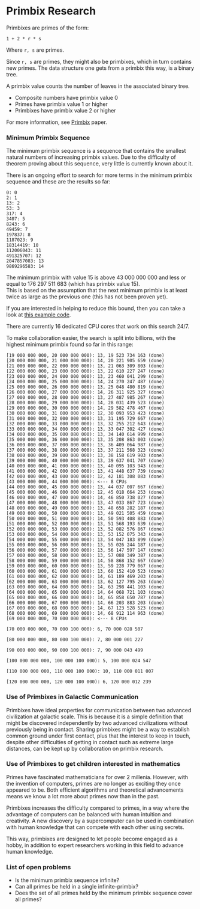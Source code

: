 # Primbix Research

Primbixes are primes of the form:

    1 + 2 * r * s

Where `r, s` are primes.

Since `r, s` are primes, they might also be primbixes, which in turn contains new primes.
The data structure one gets from a primbix this way, is a binary tree.

A primbix value counts the number of leaves in the associated binary tree.

- Composite numbers have primbix value 0
- Primes have primbix value 1 or higher
- Primbixes have primbix value 2 or higher

For more information, see [Primbix](https://github.com/advancedresearch/path_semantics/blob/master/papers-wip2/primbix.pdf) paper.

### Minimum Primbix Sequence

The minimum primbix sequence is a sequence that contains the smallest natural numbers of increasing primbix values.
Due to the difficulty of theorem proving about this sequence, very little is currently known about it.

There is an ongoing effort to search for more terms in the minimum primbix sequence and these are the results so far:

```
0: 0
2: 1
13: 2
53: 3
317: 4
3407: 5
8243: 6
49459: 7
197837: 8
1187023: 9
18314419: 10
112006043: 11
491325707: 12
2047857083: 13
9869296583: 14
```

The minimum primbix with value 15 is above 43 000 000 000 and less or equal to 176 297 511 683 (which has primbix value 15).  
This is based on the assumption that the next minimum primbix is at least twice as large as the previous one (this has not been proven yet).

If you are interested in helping to reduce this bound, then you can take a look at [this example code](https://github.com/advancedresearch/algexenotation/blob/main/examples/primbix.rs).

There are currently 16 dedicated CPU cores that work on this search 24/7.

To make collaboration easier, the search is split into billions, with the highest minimum primbix found so far in this range:

```
[19 000 000 000, 20 000 000 000): 13, 19 523 734 163 (done)
[20 000 000 000, 21 000 000 000): 14, 20 221 905 659 (done)
[21 000 000 000, 22 000 000 000): 13, 21 063 309 803 (done)
[22 000 000 000, 23 000 000 000): 13, 22 610 227 247 (done)
[23 000 000 000, 24 000 000 000): 13, 23 460 041 299 (done)
[24 000 000 000, 25 000 000 000): 14, 24 270 247 487 (done)
[25 000 000 000, 26 000 000 000): 13, 25 048 480 819 (done)
[26 000 000 000, 27 000 000 000): 14, 26 311 925 327 (done)
[27 000 000 000, 28 000 000 000): 13, 27 487 985 267 (done)
[28 000 000 000, 29 000 000 000): 14, 28 031 439 523 (done)
[29 000 000 000, 30 000 000 000): 14, 29 582 478 467 (done)
[30 000 000 000, 31 000 000 000): 12, 30 093 953 423 (done)
[31 000 000 000, 32 000 000 000): 13, 31 195 729 667 (done)
[32 000 000 000, 33 000 000 000): 13, 32 255 212 643 (done)
[33 000 000 000, 34 000 000 000): 13, 33 047 302 427 (done)
[34 000 000 000, 35 000 080 000): 13, 34 140 614 999 (done)
[35 000 000 000, 36 000 000 000): 13, 35 208 863 003 (done)
[36 000 000 000, 37 000 000 000): 13, 36 409 064 987 (done)
[37 000 000 000, 38 000 000 000): 13, 37 211 568 323 (done)
[38 000 000 000, 39 000 000 000): 13, 38 158 619 903 (done)
[39 000 000 000, 40 000 000 000): 13, 39 637 041 707 (done)
[40 000 000 000, 41 000 000 000): 13, 40 095 103 943 (done)
[41 000 000 000, 42 000 000 000): 13, 41 448 637 739 (done)
[42 000 000 000, 43 000 000 000): 12, 42 181 308 083 (done)
[43 000 000 000, 44 000 000 000): <--- 8 CPUs
[44 000 000 000, 45 000 000 000): 13, 44 037 007 667 (done)
[45 000 000 000, 46 000 000 000): 12, 45 018 664 253 (done)
[46 000 000 000, 47 000 000 000): 14, 46 850 738 027 (done)
[47 000 000 000, 48 000 000 000): 13, 47 033 867 723 (done)
[48 000 000 000, 49 000 000 000): 13, 48 658 282 187 (done)
[49 000 000 000, 50 000 000 000): 13, 49 021 505 459 (done)
[50 000 000 000, 51 000 000 000): 14, 50 593 408 883 (done)
[51 000 000 000, 52 000 000 000): 13, 51 568 193 639 (done)
[52 000 000 000, 53 000 000 000): 13, 52 082 576 867 (done)
[53 000 000 000, 54 000 000 000): 13, 53 152 075 343 (done)
[54 000 000 000, 55 000 000 000): 13, 54 047 183 899 (done)
[55 000 000 000, 56 000 000 000): 13, 55 026 244 187 (done)
[56 000 000 000, 57 000 000 000): 13, 56 147 597 147 (done)
[57 000 000 000, 58 000 000 000): 13, 57 088 349 387 (done)
[58 000 000 000, 59 000 000 000): 14, 58 868 152 667 (done)
[59 000 000 000, 60 000 000 000): 13, 59 228 779 067 (done)
[60 000 000 000, 61 000 000 000): 13, 60 152 410 523 (done)
[61 000 000 000, 62 000 000 000): 14, 61 189 469 203 (done)
[62 000 000 000, 63 000 000 000): 13, 62 127 795 263 (done)
[63 000 000 000, 64 000 000 000): 14, 63 298 441 103 (done)
[64 000 000 000, 65 000 000 000): 14, 64 068 721 103 (done)
[65 000 000 000, 66 000 000 000): 14, 65 858 650 787 (done)
[66 000 000 000, 67 000 000 000): 14, 66 203 883 203 (done)
[67 000 000 000, 68 000 000 000): 14, 67 123 528 523 (done)
[68 000 000 000, 69 000 000 000): 14, 68 912 114 963 (done)
[69 000 000 000, 70 000 000 000): <--- 8 CPUs

[70 000 000 000, 70 000 100 000): 6, 70 000 028 507

[80 000 000 000, 80 000 100 000): 7, 80 000 001 227

[90 000 000 000, 90 000 100 000): 7, 90 000 043 499

[100 000 000 000, 100 000 100 000): 5, 100 000 024 547

[110 000 000 000, 110 000 100 000): 10, 110 000 011 007

[120 000 000 000, 120 000 100 000): 6, 120 000 012 239
```

### Use of Primbixes in Galactic Communication

Primbixes have ideal properties for communication between two advanced civilization at galactic scale.
This is because it is a simple definition that might be discovered independently by two advanced civilizations without previously being in contact.
Sharing primbixes might be a way to establish common ground under first contact,
plus that the interest to keep in touch, despite other difficulties of getting in contact such as extreme large distances,
can be kept up by collaboration on primbix research.

### Use of Primbixes to get children interested in mathematics

Primes have fascinated mathematicians for over 2 millenia.
However, with the invention of computers, primes are no longer as exciting they once appeared to be.
Both efficient algorithms and theoretical advancements means we know a lot more about primes now than in the past.

Primbixes increases the difficulty compared to primes,
in a way where the advantage of computers can be balanced with human intuition and creativity.
A new discovery by a supercomputer can be used in combination with human knowledge that can compete with each other using secrets.

This way, primbixes are designed to let people become engaged as a hobby,
in addition to expert researchers working in this field to advance human knowledge.

### List of open problems

- Is the minimum primbix sequence infinite?
- Can all primes be held in a single infinite-primbix?
- Does the set of all primes held by the minimum primbix sequence cover all primes?
